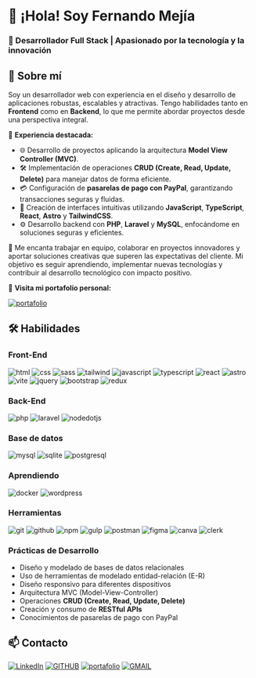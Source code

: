 # 👋 ¡Hola! Soy **Fernando Mejía**  
### 🌟 Desarrollador Full Stack | Apasionado por la tecnología y la innovación  

## 🌟 Sobre mí  

Soy un desarrollador web con experiencia en el diseño y desarrollo de aplicaciones robustas, escalables y atractivas. Tengo habilidades tanto en **Frontend** como en **Backend**, lo que me permite abordar proyectos desde una perspectiva integral.  

📌 **Experiencia destacada:**  
- 🌐 Desarrollo de proyectos aplicando la arquitectura **Model View Controller (MVC)**.  
- 🛠️ Implementación de operaciones **CRUD (Create, Read, Update, Delete)** para manejar datos de forma eficiente.  
- 💳 Configuración de **pasarelas de pago con PayPal**, garantizando transacciones seguras y fluidas.  
- 🎨 Creación de interfaces intuitivas utilizando **JavaScript**, **TypeScript**, **React**, **Astro** y **TailwindCSS**.  
- ⚙️ Desarrollo backend con **PHP**, **Laravel** y **MySQL**, enfocándome en soluciones seguras y eficientes.  

🤝 Me encanta trabajar en equipo, colaborar en proyectos innovadores y aportar soluciones creativas que superen las expectativas del cliente. Mi objetivo es seguir aprendiendo, implementar nuevas tecnologías y contribuir al desarrollo tecnológico con impacto positivo.  

🔗 **Visita mi portafolio personal:**  

[![portafolio](https://img.shields.io/static/v1?message=portafolio&logo=devbox&label=&color=071D49&logoColor=white&labelColor=&style=for-the-badge)](https://fercode.netlify.app/)

## 🛠️ Habilidades  

### Front-End
<div align="left">

![html](https://img.shields.io/static/v1?message=HTML&logo=html5&label=&color=E34F26&logoColor=white&labelColor=&style=for-the-badge)
![css](https://img.shields.io/static/v1?message=css&logo=css&label=&color=663399&logoColor=white&labelColor=&style=for-the-badge)
![sass](https://img.shields.io/static/v1?message=sass&logo=css&label=&color=CC6699&logoColor=white&labelColor=&style=for-the-badge)
![tailwind](https://img.shields.io/static/v1?message=tailwindCSS&logo=tailwindcss&label=&color=06B6D4&logoColor=white&labelColor=&style=for-the-badge)
![javascript](https://img.shields.io/static/v1?message=javascript&logo=javascript&label=&color=F7DF1E&logoColor=black&labelColor=&style=for-the-badge)
![typescript](https://img.shields.io/static/v1?message=typescript&logo=typescript&label=&color=3178C6&logoColor=white&labelColor=&style=for-the-badge)
![react](https://img.shields.io/static/v1?message=react&logo=react&label=&color=61DAFB&logoColor=black&labelColor=&style=for-the-badge)
![astro](https://img.shields.io/static/v1?message=astro&logo=astro&label=&color=BC52EE&logoColor=white&labelColor=&style=for-the-badge)
![vite](https://img.shields.io/static/v1?message=vite&logo=vite&label=&color=646CFF&logoColor=white&labelColor=&style=for-the-badge)
![jquery](https://img.shields.io/static/v1?message=jquery&logo=jquery&label=&color=0769AD&logoColor=white&labelColor=&style=for-the-badge)
![bootstrap](https://img.shields.io/static/v1?message=bootstrap&logo=bootstrap&label=&color=7952B3&logoColor=white&labelColor=&style=for-the-badge)
![redux](https://img.shields.io/static/v1?message=redux&logo=redux&label=&color=764ABC&logoColor=white&labelColor=&style=for-the-badge)

</div>

### Back-End
<div align="left">

![php](https://img.shields.io/static/v1?message=php&logo=php&label=&color=777BB4&logoColor=white&labelColor=&style=for-the-badge)
![laravel](https://img.shields.io/static/v1?message=laravel&logo=laravel&label=&color=FF2D20&logoColor=white&labelColor=&style=for-the-badge)
![nodedotjs](https://img.shields.io/static/v1?message=node&logo=nodedotjs&label=&color=5FA04E&logoColor=white&labelColor=&style=for-the-badge)

</div>

### Base de datos
<div align="left">

![mysql](https://img.shields.io/static/v1?message=mysql&logo=mysql&label=&color=4479A1&logoColor=white&labelColor=&style=for-the-badge)
![sqlite](https://img.shields.io/static/v1?message=sqlite&logo=sqlite&label=&color=003B57&logoColor=white&labelColor=&style=for-the-badge)
![postgresql](https://img.shields.io/static/v1?message=postgresql&logo=postgresql&label=&color=4169E1&logoColor=white&labelColor=&style=for-the-badge)

</div>

### Aprendiendo
<div align="left">
  
![docker](https://img.shields.io/static/v1?message=docker&logo=docker&label=&color=2496ED&logoColor=white&labelColor=&style=for-the-badge)
![wordpress](https://img.shields.io/static/v1?message=wordpress&logo=wordpress&label=&color=21759B&logoColor=white&labelColor=&style=for-the-badge)


</div>  

### Herramientas
<div align="left">
  
![git](https://img.shields.io/static/v1?message=git&logo=git&label=&color=F05032&logoColor=white&labelColor=&style=for-the-badge)
![github](https://img.shields.io/static/v1?message=github&logo=github&label=&color=181717&logoColor=white&labelColor=&style=for-the-badge)
![npm](https://img.shields.io/static/v1?message=npm&logo=npm&label=&color=CB3837&logoColor=white&labelColor=&style=for-the-badge)
![gulp](https://img.shields.io/static/v1?message=gulp&logo=gulp&label=&color=CF4647&logoColor=white&labelColor=&style=for-the-badge)
![postman](https://img.shields.io/static/v1?message=postman&logo=postman&label=&color=FF6C37&logoColor=white&labelColor=&style=for-the-badge)
![figma](https://img.shields.io/static/v1?message=figma&logo=figma&label=&color=F24E1E&logoColor=white&labelColor=&style=for-the-badge)
![canva](https://img.shields.io/static/v1?message=canva&logo=canva&label=&color=00C4CC&logoColor=white&labelColor=&style=for-the-badge)
![clerk](https://img.shields.io/static/v1?message=clerk&logo=clerk&label=&color=6C47FF&logoColor=white&labelColor=&style=for-the-badge)

</div>

### **Prácticas de Desarrollo**  
- Diseño y modelado de bases de datos relacionales  
- Uso de herramientas de modelado entidad-relación (E-R)  
- Diseño responsivo para diferentes dispositivos  
- Arquitectura MVC (Model-View-Controller)  
- Operaciones **CRUD (Create, Read, Update, Delete)**  
- Creación y consumo de **RESTful APIs**  
- Conocimientos de pasarelas de pago con PayPal

## 📫 Contacto 

<div align="left">

[![LinkedIn](https://img.shields.io/static/v1?message=LinkedIn&logo=readdotcv&label=&color=0077B5&logoColor=white&labelColor=&style=for-the-badge)](https://www.linkedin.com/in/fernando-mejía-866a4b363)
[![GITHUB](https://img.shields.io/static/v1?message=GITHUB&logo=Github&label=&color=22262A&logoColor=white&labelColor=&style=for-the-badge)](https://github.com/FernadoCodeDev)
[![portafolio](https://img.shields.io/static/v1?message=portafolio&logo=devbox&label=&color=071D49&logoColor=white&labelColor=&style=for-the-badge)](https://fercode.netlify.app/)
[![GMAIL](https://img.shields.io/static/v1?message=GMAIL&logo=gmail&label=&color=EA4335&logoColor=white&labelColor=&style=for-the-badge)](mailto:fernandomejiadev@gmail.com)

</div>



